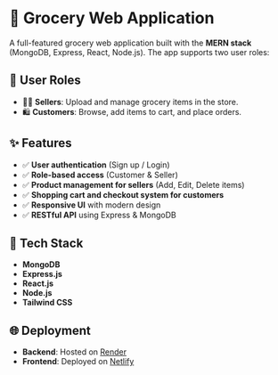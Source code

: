 # 🛒 Grocery Web Application

A full-featured grocery web application built with the **MERN stack** (MongoDB, Express, React, Node.js). The app supports two user roles:

## 👥 User Roles
- 🧑‍💼 **Sellers**: Upload and manage grocery items in the store.
- 🛍 **Customers**: Browse, add items to cart, and place orders.

## ✨ Features
- ✅ **User authentication** (Sign up / Login)
- ✅ **Role-based access** (Customer & Seller)
- ✅ **Product management for sellers** (Add, Edit, Delete items)
- ✅ **Shopping cart and checkout system for customers**
- ✅ **Responsive UI** with modern design
- ✅ **RESTful API** using Express & MongoDB

## 🚀 Tech Stack
- **MongoDB**
- **Express.js**
- **React.js**
- **Node.js**
- **Tailwind CSS**

## 🌐 Deployment
- **Backend**: Hosted on [Render](https://render.com)
- **Frontend**: Deployed on [Netlify](https://www.netlify.com)
